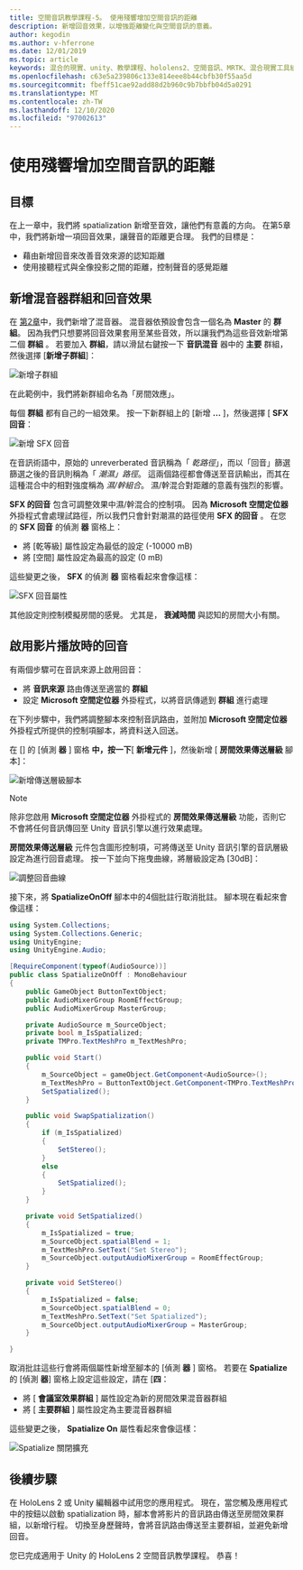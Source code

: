 ```yaml
---
title: 空間音訊教學課程-5。 使用殘響增加空間音訊的距離
description: 新增回音效果，以增強距離變化與空間音訊的意義。
author: kegodin
ms.author: v-hferrone
ms.date: 12/01/2019
ms.topic: article
keywords: 混合的現實、unity、教學課程、hololens2、空間音訊、MRTK、混合現實工具組、UWP、Windows 10、HRTF、前端相關的傳送功能、回音、Microsoft 空間定位器、音訊混音器、SFX 回音
ms.openlocfilehash: c63e5a239806c133e814eee8b44cbfb30f55aa5d
ms.sourcegitcommit: fbeff51cae92add88d2b960c9b7bbfb04d5a0291
ms.translationtype: MT
ms.contentlocale: zh-TW
ms.lasthandoff: 12/10/2020
ms.locfileid: "97002613"
---
```

# <a name="using-reverb-to-add-distance-to-spatial-audio"></a>使用殘響增加空間音訊的距離

## <a name="objectives"></a>目標
在上一章中，我們將 spatialization 新增至音效，讓他們有意義的方向。 在第5章中，我們將新增一項回音效果，讓聲音的距離更合理。 我們的目標是：
* 藉由新增回音來改善音效來源的認知距離
* 使用接聽程式與全像投影之間的距離，控制聲音的感覺距離

## <a name="add-a-mixer-group-and-a-reverb-effect"></a>新增混音器群組和回音效果
在 [第2章](unity-spatial-audio-ch2.md)中，我們新增了混音器。 混音器依預設會包含一個名為 **Master** 的 **群組**。 因為我們只想要將回音效果套用至某些音效，所以讓我們為這些音效新增第二個 **群組** 。 若要加入 **群組**，請以滑鼠右鍵按一下 **音訊混音** 器中的 **主要** 群組，然後選擇 [**新增子群組**]：

![新增子群組](images/spatial-audio/add-child-group.png)

在此範例中，我們將新群組命名為「房間效應」。

每個 **群組** 都有自己的一組效果。 按一下新群組上的 [新增 **...** ]，然後選擇 [ **SFX 回音**：

![新增 SFX 回音](images/spatial-audio/add-sfx-reverb.png)

在音訊術語中，原始的 unreverberated 音訊稱為「 _乾路徑_」，而以「回音」篩選篩選之後的音訊則稱為「 _潮濕」路徑_。 這兩個路徑都會傳送至音訊輸出，而其在這種混合中的相對強度稱為 _濕/幹組合_。 濕/幹混合對距離的意義有強烈的影響。

**SFX 的回音** 包含可調整效果中濕/幹混合的控制項。 因為 **Microsoft 空間定位器** 外掛程式會處理試路徑，所以我們只會針對潮濕的路徑使用 **SFX 的回音** 。 在您的 **SFX 回音** 的偵測 **器** 窗格上：
* 將 [乾等級] 屬性設定為最低的設定 (-10000 mB) 
* 將 [空間] 屬性設定為最高的設定 (0 mB) 

這些變更之後， **SFX** 的偵測 **器** 窗格看起來會像這樣：

![SFX 回音屬性](images/spatial-audio/sfx-reverb-properties.png)

其他設定則控制模擬房間的感覺。 尤其是， **衰減時間** 與認知的房間大小有關。 

## <a name="enable-reverb-on-the-video-playback"></a>啟用影片播放時的回音
有兩個步驟可在音訊來源上啟用回音：
* 將 **音訊來源** 路由傳送至適當的 **群組**
* 設定 **Microsoft 空間定位器** 外掛程式，以將音訊傳遞到 **群組** 進行處理

在下列步驟中，我們將調整腳本來控制音訊路由，並附加 **Microsoft 空間定位器** 外掛程式所提供的控制項腳本，將資料送入回送。

在 [] 的 [偵測 **器** ] 窗格 **中，按一下**[ **新增元件** ]，然後新增 [ **房間效果傳送層級** 腳本]：

![新增傳送層級腳本](images/spatial-audio/add-send-level-script.png)

> [!NOTE]
> 除非您啟用 **Microsoft 空間定位器** 外掛程式的 **房間效果傳送層級** 功能，否則它不會將任何音訊傳回至 Unity 音訊引擎以進行效果處理。

**房間效果傳送層級** 元件包含圖形控制項，可將傳送至 Unity 音訊引擎的音訊層級設定為進行回音處理。 按一下並向下拖曳曲線，將層級設定為 [30dB]：

![調整回音曲線](images/spatial-audio/adjust-reverb-curve.png)

接下來，將 **SpatializeOnOff** 腳本中的4個批註行取消批註。 腳本現在看起來會像這樣：
```c#
using System.Collections;
using System.Collections.Generic;
using UnityEngine;
using UnityEngine.Audio;

[RequireComponent(typeof(AudioSource))]
public class SpatializeOnOff : MonoBehaviour
{
    public GameObject ButtonTextObject;
    public AudioMixerGroup RoomEffectGroup;
    public AudioMixerGroup MasterGroup;

    private AudioSource m_SourceObject;
    private bool m_IsSpatialized;
    private TMPro.TextMeshPro m_TextMeshPro;

    public void Start()
    {
        m_SourceObject = gameObject.GetComponent<AudioSource>();
        m_TextMeshPro = ButtonTextObject.GetComponent<TMPro.TextMeshPro>();
        SetSpatialized();
    }

    public void SwapSpatialization()
    {
        if (m_IsSpatialized)
        {
            SetStereo();
        }
        else
        {
            SetSpatialized();
        }
    }

    private void SetSpatialized()
    {
        m_IsSpatialized = true;
        m_SourceObject.spatialBlend = 1;
        m_TextMeshPro.SetText("Set Stereo");
        m_SourceObject.outputAudioMixerGroup = RoomEffectGroup;
    }

    private void SetStereo()
    {
        m_IsSpatialized = false;
        m_SourceObject.spatialBlend = 0;
        m_TextMeshPro.SetText("Set Spatialized");
        m_SourceObject.outputAudioMixerGroup = MasterGroup;
    }

}
```

取消批註這些行會將兩個屬性新增至腳本的 [偵測 **器** ] 窗格。 若要在 **Spatialize** 的 [偵測 **器**] 窗格上設定這些設定，請在 [**四**：
* 將 [ **會議室效果群組** ] 屬性設定為新的房間效果混音器群組
* 將 [ **主要群組** ] 屬性設定為主要混音器群組

這些變更之後， **Spatialize On** 屬性看起來會像這樣：

![Spatialize 關閉擴充](images/spatial-audio/spatialize-on-off-extended.png)

## <a name="next-steps"></a>後續步驟

在 HoloLens 2 或 Unity 編輯器中試用您的應用程式。 現在，當您觸及應用程式中的按鈕以啟動 spatialization 時，腳本會將影片的音訊路由傳送至房間效果群組，以新增行程。 切換至身歷聲時，會將音訊路由傳送至主要群組，並避免新增回音。

您已完成適用于 Unity 的 HoloLens 2 空間音訊教學課程。 恭喜！


